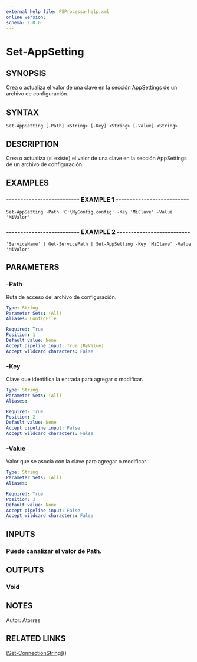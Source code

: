 ```yaml
---
external help file: PSProcessa-help.xml
online version: 
schema: 2.0.0
---
```


# Set-AppSetting

## SYNOPSIS
Crea o actualiza el valor de una clave en la sección AppSettings de un archivo de configuración.

## SYNTAX

```
Set-AppSetting [-Path] <String> [-Key] <String> [-Value] <String>
```

## DESCRIPTION
Crea o actualiza (si existe) el valor de una clave en la sección AppSettings de un archivo de configuración.

## EXAMPLES

### -------------------------- EXAMPLE 1 --------------------------
```
Set-AppSetting -Path 'C:\MyConfig.config' -Key 'MiClave' -Value 'MiValor'
```

### -------------------------- EXAMPLE 2 --------------------------
```
'ServiceName' | Get-ServicePath | Set-AppSetting -Key 'MiClave' -Value 'MiValor'
```

## PARAMETERS

### -Path
Ruta de acceso del archivo de configuración.

```yaml
Type: String
Parameter Sets: (All)
Aliases: ConfigFile

Required: True
Position: 1
Default value: None
Accept pipeline input: True (ByValue)
Accept wildcard characters: False
```

### -Key
Clave que identifica la entrada para agregar o modificar.

```yaml
Type: String
Parameter Sets: (All)
Aliases: 

Required: True
Position: 2
Default value: None
Accept pipeline input: False
Accept wildcard characters: False
```

### -Value
Valor que se asocia con la clave para agregar o modificar.

```yaml
Type: String
Parameter Sets: (All)
Aliases: 

Required: True
Position: 3
Default value: None
Accept pipeline input: False
Accept wildcard characters: False
```

## INPUTS

### Puede canalizar el valor de Path.

## OUTPUTS

### Void

## NOTES
Autor: Atorres

## RELATED LINKS

[[Set-ConnectionString](Set-ConnectionString.md)]()

